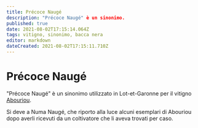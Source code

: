 ```yaml
---
title: Précoce Naugé
description: "Précoce Naugé" è un sinonimo.
published: true
date: 2021-08-02T17:15:14.064Z
tags: vitigno, sinonimo, bacca nera
editor: markdown
dateCreated: 2021-08-02T17:15:11.710Z
---
```


# Précoce Naugé
"Précoce Naugé" è un sinonimo utilizzato in Lot-et-Garonne per il vitigno [Abouriou](/vitigni/Francia/bacca-nera/abouriou).

Si deve a Numa Naugé, che riporto alla luce alcuni esemplari di Abouriou dopo averli ricevuti da un coltivatore che li aveva trovati per caso.